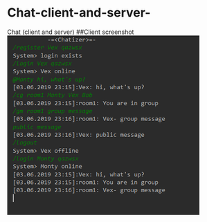 # Chat-client-and-server-
Chat (client and server)
##Client screenshot
![Client](https://github.com/Vex788/Chat-client-and-server-/blob/master/scrn.png?raw=true)
